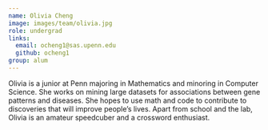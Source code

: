 ```yaml
---
name: Olivia Cheng
image: images/team/olivia.jpg
role: undergrad
links:
  email: ocheng1@sas.upenn.edu
  github: ocheng1
group: alum
---
```


Olivia is a junior at Penn majoring in Mathematics and minoring in Computer Science.
She works on mining large datasets for associations between gene patterns and diseases.
She hopes to use math and code to contribute to discoveries that will improve people’s lives.
Apart from school and the lab, Olivia is an amateur speedcuber and a crossword enthusiast.